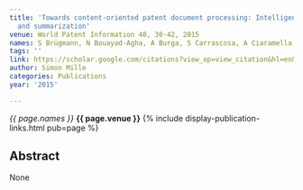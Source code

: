 ```yaml
---
title: 'Towards content-oriented patent document processing: Intelligent patent analysis
  and summarization'
venue: World Patent Information 40, 30-42, 2015
names: S Brügmann, N Bouayad-Agha, A Burga, S Carrascosa, A Ciaramella, ...
tags: ''
link: https://scholar.google.com/citations?view_op=view_citation&hl=en&user=hg8-G68AAAAJ&pagesize=100&sortby=pubdate&citation_for_view=hg8-G68AAAAJ:9yKSN-GCB0IC
author: Simon Mille
categories: Publications
year: '2015'

---
```


*{{ page.names }}*
**{{ page.venue }}**
{% include display-publication-links.html pub=page %}
## Abstract

None